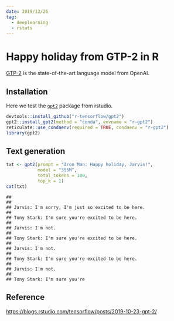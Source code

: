 ```yaml
---
date: 2019/12/26
tag:
  - deeplearning
  - rstats
---
```


# Happy holiday from GTP-2 in R
[GTP-2](https://openai.com/blog/better-language-models/) is the state-of-the-art language model from OpenAI.

## Installation
Here we test the [`gpt2`](https://github.com/r-tensorflow/gpt2) package from rstudio.

```r
devtools::install_github("r-tensorflow/gpt2")
gpt2::install_gpt2(method = "conda", envname = "r-gpt2")
reticulate::use_condaenv(required = TRUE, condaenv = "r-gpt2")
library(gpt2)
```

## Text generation

```r
txt <- gpt2(prompt = "Iron Man: Happy holiday, Jarvis!",
            model = "355M",
            total_tokens = 100,
            top_k = 1)
cat(txt)
```

```
## 
## 
## Jarvis: I'm sorry, I'm just so excited to be here.
## 
## Tony Stark: I'm sure you're excited to be here.
## 
## Jarvis: I'm not.
## 
## Tony Stark: I'm sure you're excited to be here.
## 
## Jarvis: I'm not.
## 
## Tony Stark: I'm sure you're excited to be here.
## 
## Jarvis: I'm not.
## 
## Tony Stark: I'm sure you're
```


## Reference
https://blogs.rstudio.com/tensorflow/posts/2019-10-23-gpt-2/
